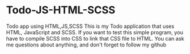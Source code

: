 # Todo-JS-HTML-SCSS
Todo app using HTML,JS,SCSS
This is my Todo application that uses HTML, JavaScript and SCSS.
If you want to test this simple program, you have to compile SCSS into CSS to link that CSS file to HTML.
You can ask me questions about anything,
and don't forget to follow my github
